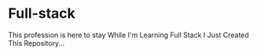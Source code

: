 # Full-stack
This profession is here to stay
While I'm Learning Full Stack I Just Created This Repository...
